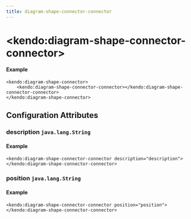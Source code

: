```yaml
---
title: diagram-shape-connector-connector
---
```


# \<kendo:diagram-shape-connector-connector\>



#### Example
    <kendo:diagram-shape-connector>
        <kendo:diagram-shape-connector-connector></kendo:diagram-shape-connector-connector>
    </kendo:diagram-shape-connector>

## Configuration Attributes

### description `java.lang.String`



#### Example
    <kendo:diagram-shape-connector-connector description="description">
    </kendo:diagram-shape-connector-connector>

### position `java.lang.String`



#### Example
    <kendo:diagram-shape-connector-connector position="position">
    </kendo:diagram-shape-connector-connector>

